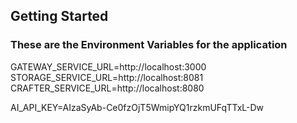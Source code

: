 ## Getting Started

### These are the Environment Variables for the application
GATEWAY_SERVICE_URL=http://localhost:3000
STORAGE_SERVICE_URL=http://localhost:8081
CRAFTER_SERVICE_URL=http://localhost:8080

AI_API_KEY=AIzaSyAb-Ce0fzOjT5WmipYQ1rzkmUFqTTxL-Dw